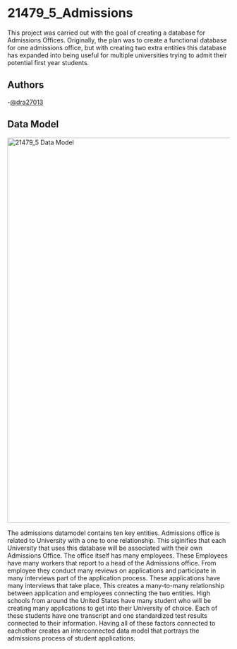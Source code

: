 # 21479_5_Admissions
This project was carried out with the goal of creating a database for Admissions Offices. Originally, the plan was to create a functional database for one admissions office, but with creating two extra entities this database has expanded into being useful for multiple universities trying to admit their potential first year students.

## Authors
-[@dra27013](https://github.com/dra27013)

## Data Model
<img width="871" alt="21479_5 Data Model" src="https://user-images.githubusercontent.com/128402168/229159171-61f6cfee-96fe-4dd1-b511-cab1bbc9be8b.png">

The admissions datamodel contains ten key entities. Admissions office is related to University with a one to one relationship. This siginifies that each University that uses this database will be associated with their own Admissions Office. The office itself has many employees. These Employees have many workers that report to a head of the Admissions office. From employee they conduct many reviews on applications and participate in many interviews part of the application process. These applications have many interviews that take place. This creates a many-to-many relationship between application and employees connecting the two entities. High schools from around the United States have many student who will be creating many applications to get into their University of choice. Each of these students have one transcript and one standardized test results connected to their information. Having all of these factors connected to eachother creates an interconnected data model that portrays the admissions process of student applications.
